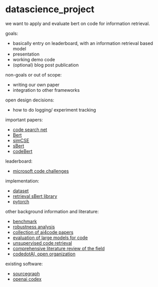 # datascience_project

we want to apply and evaluate bert on code for information retrieval.


goals:

- basically entry on leaderboard, with an information retrieval based model
- presentation
- working demo code
- (optional) blog post publication

non-goals or out of scope:

- writing our own paper 
- integration to other frameworks

open design decisions:
- how to do logging/ experiment tracking


important papers:  

- [code search net](https://arxiv.org/pdf/1909.09436.pdf)
- [Bert](https://arxiv.org/abs/1810.04805)
- [simCSE](https://arxiv.org/abs/2104.08821)
- [sBert](https://arxiv.org/abs/1908.10084)
- [codeBert](https://github.com/microsoft/CodeBERT)


leaderboard:

- [microsoft code challenges](https://microsoft.github.io/CodeXGLUE/)


implementation:

- [dataset](https://huggingface.co/datasets/code_x_glue_tc_text_to_code)
- [retrieval sBert library](https://www.sbert.net/index.html)
- [pytorch](https://pytorch.org/docs/stable/index.html)


other background information and literature:

- [benchmark](https://github.com/openai/human-eval)
- [robustness analysis](https://arxiv.org/pdf/2002.03043.pdf)
- [collection of ai4code papers](https://github.com/bdqnghi/awesome-ai4code-papers)
- [evaluation of large models for code](https://arxiv.org/abs/2107.03374)
- [unsupervised code retrieval](https://arxiv.org/abs/2009.02731)
- [comprehensive literature review of the field](https://arxiv.org/abs/2009.06520)
- [codedotAI, open organization](https://github.com/CodedotAl)


existing software:

- [sourcegraph](https://sourcegraph.com/search)
- [openai codex](https://openai.com/blog/openai-codex/)

